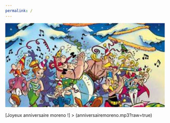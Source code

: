 ```yaml
---
permalink: /
---
```


![alt image](noel.jpg)<br>

[Joyeux anniversaire moreno !] > (anniversairemoreno.mp3?raw=true)
